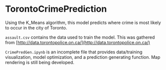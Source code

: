 # TorontoCrimePrediction
Using the K_Means algorithm, this model predicts where crime is most likely to occur in the city of Toronto.

```assault.csv``` contains the data used to train the model. This was gathered from [http://data.torontopolice.on.ca/](http://data.torontopolice.on.ca/)

```CrimePredGen.ipynb``` is an incomplete file that provides data/training visualization, model optimization, and a prediction generating function. Map rendering is still being developed.
